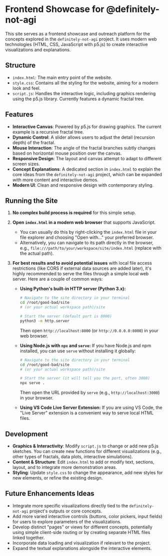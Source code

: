 # Frontend Showcase for @definitely-not-agi

This site serves as a frontend showcase and outreach platform for the concepts explored in the `definitely-not-agi` project. It uses modern web technologies (HTML, CSS, JavaScript with p5.js) to create interactive visualizations and explanations.

## Structure

-   `index.html`: The main entry point of the website.
-   `style.css`: Contains all the styling for the website, aiming for a modern look and feel.
-   `script.js`: Handles the interactive logic, including graphics rendering using the p5.js library. Currently features a dynamic fractal tree.

## Features

-   **Interactive Canvas**: Powered by p5.js for drawing graphics. The current example is a recursive fractal tree.
-   **Dynamic Control**: A slider allows users to adjust the detail (recursion depth) of the fractal.
-   **Mouse Interaction**: The angle of the fractal branches subtly changes based on horizontal mouse position over the canvas.
-   **Responsive Design**: The layout and canvas attempt to adapt to different screen sizes.
-   **Concept Explanations**: A dedicated section in `index.html` to explain the core ideas from the `definitely-not-agi` project, which can be expanded with more content and interactive demos.
-   **Modern UI**: Clean and responsive design with contemporary styling.

## Running the Site

1.  **No complex build process is required** for this simple setup.
2.  **Open `index.html` in a modern web browser** that supports JavaScript.
    -   You can usually do this by right-clicking the `index.html` file in your file explorer and choosing "Open with..." your preferred browser.
    -   Alternatively, you can navigate to its path directly in the browser, e.g., `file:///path/to/your/workspace/site/index.html` (replace with the actual path).

3.  **For best results and to avoid potential issues** with local file access restrictions (like CORS if external data sources are added later), it's highly recommended to serve the files through a simple local web server. Here are a couple of common ways:

    *   **Using Python's built-in HTTP server (Python 3.x):**
        ```bash
        # Navigate to the site directory in your terminal
        cd /root/good-bad/site 
        # (or your actual workspace path)/site

        # Start the server (default port is 8000)
        python3 -m http.server
        ```
        Then open `http://localhost:8000` (or `http://0.0.0.0:8000`) in your web browser.

    *   **Using Node.js with `npx` and `serve`:**
        If you have Node.js and npm installed, you can use `serve` without installing it globally:
        ```bash
        # Navigate to the site directory in your terminal
        cd /root/good-bad/site
        # (or your actual workspace path)/site

        # Start the server (it will tell you the port, often 3000)
        npx serve .
        ```
        Then open the URL provided by `serve` (e.g., `http://localhost:3000`) in your browser.

    *   **Using VS Code Live Server Extension:**
        If you are using VS Code, the "Live Server" extension is a convenient way to serve local HTML files.

## Development

-   **Graphics & Interactivity**: Modify `script.js` to change or add new p5.js sketches. You can create new functions for different visualizations (e.g., other types of fractals, data plots, interactive simulations).
-   **Content & Structure**: Edit `index.html` to add or modify text, sections, layout, and to integrate more demonstration areas.
-   **Styling**: Update `style.css` to change the appearance, add new styles for new elements, or refine the existing design.

## Future Enhancements Ideas

-   Integrate more specific visualizations directly tied to the `definitely-not-agi` project's outputs or core concepts.
-   Add more varied interactive controls (buttons, color pickers, input fields) for users to explore parameters of the visualizations.
-   Develop distinct "pages" or views for different concepts, potentially using simple client-side routing or by creating separate HTML files linked together.
-   Incorporate data loading and visualization if relevant to the project.
-   Expand the textual explanations alongside the interactive elements. 